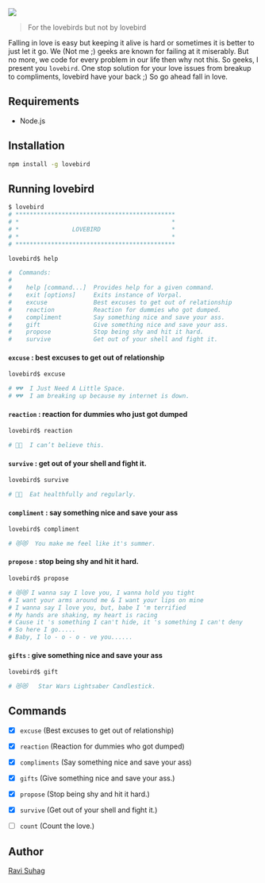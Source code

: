 <img align="center" src="media/icon.png">

> For the lovebirds but not by lovebird

Falling in love is easy but keeping it alive is hard or sometimes it is better to just let it go. We (Not me ;) geeks are known for failing at it miserably. But no more, we code for every problem in our life then why not this. So geeks, I present you `lovebird`. One stop solution for your love issues from breakup to compliments, lovebird have your back ;) So go ahead fall in love.

## Requirements

- Node.js

## Installation

```sh
npm install -g lovebird
```
## Running lovebird

```sh
$ lovebird
# *********************************************
# *                                           *
# *               LOVEBIRD                    *
# *                                           *
# *********************************************

lovebird$ help

#  Commands:
#
#    help [command...]  Provides help for a given command.
#    exit [options]     Exits instance of Vorpal.
#    excuse             Best excuses to get out of relationship
#    reaction           Reaction for dummies who got dumped.
#    compliment         Say something nice and save your ass.
#    gift               Give something nice and save your ass.
#    propose            Stop being shy and hit it hard.
#    survive            Get out of your shell and fight it.
```

#### `excuse` : best excuses to get out of relationship

```sh
lovebird$ excuse

# 💔💔  I Just Need A Little Space.
# 💔💔  I am breaking up because my internet is down.
```

#### `reaction` : reaction for dummies who just got dumped

```sh
lovebird$ reaction

# 🙌🙌  I can’t believe this.
```

#### `survive` : get out of your shell and fight it.

```sh
lovebird$ survive

# 🙌🙌  Eat healthfully and regularly.
```

#### `compliment` : say something nice and save your ass

```sh
lovebird$ compliment

# 😻😻  You make me feel like it's summer.
```
#### `propose` : stop being shy and hit it hard.

```sh
lovebird$ propose

# 😻😻 I wanna say I love you, I wanna hold you tight
# I want your arms around me & I want your lips on mine
# I wanna say I love you, but, babe I 'm terrified
# My hands are shaking, my heart is racing
# Cause it 's something I can't hide, it 's something I can't deny
# So here I go.....
# Baby, I lo - o - o - ve you......
```

#### `gifts` : give something nice and save your ass

```sh
lovebird$ gift

# 😻😻   Star Wars Lightsaber Candlestick.
```

## Commands

- [x] `excuse` (Best excuses to get out of relationship)
- [x] `reaction` (Reaction for dummies who got dumped)
- [x] `compliments` (Say something nice and save your ass)
- [x] `gifts`  (Give something nice and save your ass.)
- [x] `propose` (Stop being shy and hit it hard.)
- [x] `survive` (Get out of your shell and fight it.)
- [ ] `count` (Count the love.)


## Author
[Ravi Suhag](http://www.ravisuhag.com)